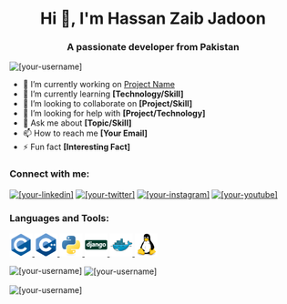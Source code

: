 <h1 align="center">Hi 👋, I'm Hassan Zaib Jadoon</h1>
<h3 align="center">A passionate developer from Pakistan</h3>

<p align="left"> <img src="https://komarev.com/ghpvc/?username=[your-username]&label=Profile%20views&color=0e75b6&style=flat" alt="[your-username]" /> </p>

- 🔭 I’m currently working on [Project Name](https://github.com/[your-username]/[project-repo])
- 🌱 I’m currently learning **[Technology/Skill]**
- 👯 I’m looking to collaborate on **[Project/Skill]**
- 🤝 I’m looking for help with **[Project/Technology]**
- 💬 Ask me about **[Topic/Skill]**
- 📫 How to reach me **[Your Email]**
- ⚡ Fun fact **[Interesting Fact]**

<h3 align="left">Connect with me:</h3>
<p align="left">
<a href="https://linkedin.com/in/[your-linkedin]" target="blank"><img align="center" src="https://cdn.jsdelivr.net/npm/simple-icons@3.0.1/icons/linkedin.svg" alt="[your-linkedin]" height="30" width="40" /></a>
<a href="https://twitter.com/[your-twitter]" target="blank"><img align="center" src="https://cdn.jsdelivr.net/npm/simple-icons@3.0.1/icons/twitter.svg" alt="[your-twitter]" height="30" width="40" /></a>
<a href="https://instagram.com/[your-instagram]" target="blank"><img align="center" src="https://cdn.jsdelivr.net/npm/simple-icons@3.0.1/icons/instagram.svg" alt="[your-instagram]" height="30" width="40" /></a>
<a href="https://www.youtube.com/c/[your-youtube]" target="blank"><img align="center" src="https://cdn.jsdelivr.net/npm/simple-icons@3.0.1/icons/youtube.svg" alt="[your-youtube]" height="30" width="40" /></a>
</p>

<h3 align="left">Languages and Tools:</h3>
<p align="left"> 
<a href="https://www.cprogramming.com/" target="_blank"> <img src="https://raw.githubusercontent.com/devicons/devicon/master/icons/c/c-original.svg" alt="c" width="40" height="40"/> </a> 
<a href="https://www.w3schools.com/cpp/" target="_blank"> <img src="https://raw.githubusercontent.com/devicons/devicon/master/icons/cplusplus/cplusplus-original.svg" alt="cplusplus" width="40" height="40"/> </a> 
<a href="https://www.python.org" target="_blank"> <img src="https://raw.githubusercontent.com/devicons/devicon/master/icons/python/python-original.svg" alt="python" width="40" height="40"/> </a> 
<a href="https://www.djangoproject.com/" target="_blank"> <img src="https://raw.githubusercontent.com/devicons/devicon/master/icons/django/django-original.svg" alt="django" width="40" height="40"/> </a> 
<a href="https://www.docker.com/" target="_blank"> <img src="https://raw.githubusercontent.com/devicons/devicon/master/icons/docker/docker-original.svg" alt="docker" width="40" height="40"/> </a> 
<a href="https://www.linux.org/" target="_blank"> <img src="https://raw.githubusercontent.com/devicons/devicon/master/icons/linux/linux-original.svg" alt="linux" width="40" height="40"/> </a> 
</p>

<p><img align="left" src="https://github-readme-stats.vercel.app/api/top-langs?username=[your-username]&show_icons=true&locale=en&layout=compact" alt="[your-username]" /></p>

<p>&nbsp;<img align="center" src="https://github-readme-stats.vercel.app/api?username=[your-username]&show_icons=true&locale=en" alt="[your-username]" /></p>

<p><img align="center" src="https://github-readme-streak-stats.herokuapp.com/?user=[your-username]&" alt="[your-username]" /></p>
